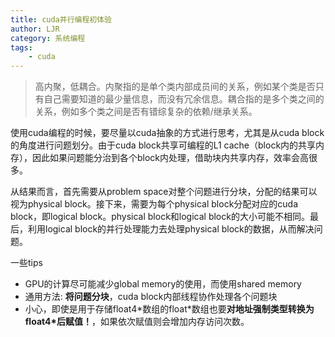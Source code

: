 ```yaml
---
title: cuda并行编程初体验
author: LJR
category: 系统编程
tags:
    - cuda
---
```


> 高内聚，低耦合。内聚指的是单个类内部成员间的关系，例如某个类是否只有自己需要知道的最少量信息，而没有冗余信息。耦合指的是多个类之间的关系，例如多个类之间是否有错综复杂的依赖/继承关系。

使用cuda编程的时候，要尽量以cuda抽象的方式进行思考，尤其是从cuda block的角度进行问题划分。由于cuda block共享可编程的L1 cache（block内的共享内存），因此如果问题能分治到各个block内处理，借助块内共享内存，效率会高很多。

从结果而言，首先需要从problem space对整个问题进行分块，分配的结果可以视为physical block。接下来，需要为每个physical block分配对应的cuda block，即logical block。physical block和logical block的大小可能不相同。最后，利用logical block的并行处理能力去处理physical block的数据，从而解决问题。

一些tips

+ GPU的计算尽可能减少global memory的使用，而使用shared memory
+ 通用方法: **将问题分块**，cuda block内部线程协作处理各个问题块
+ 小心，即使是用于存储float4\*数组的float\*数组也要**对地址强制类型转换为float4*后赋值！**，如果依次赋值则会增加内存访问次数。
